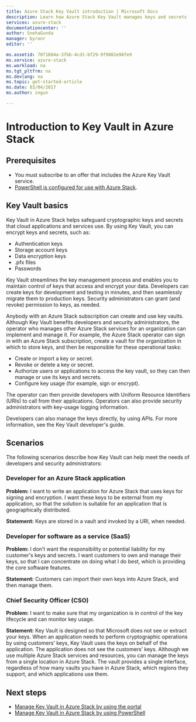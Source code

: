 ```yaml
---
title: Azure Stack Key Vault introduction | Microsoft Docs
description: Learn how Azure Stack Key Vault manages keys and secrets
services: azure-stack
documentationcenter: ''
author: SnehaGunda
manager: byronr
editor: ''

ms.assetid: 70f1684a-3fbb-4cd1-bf29-9f9882e98fe9
ms.service: azure-stack
ms.workload: na
ms.tgt_pltfrm: na
ms.devlang: na
ms.topic: get-started-article
ms.date: 03/04/2017
ms.author: sngun

---
```

# Introduction to Key Vault in Azure Stack

## Prerequisites 

* You must subscribe to an offer that includes the Azure Key Vault service.  
* [PowerShell is configured for use with Azure Stack](azure-stack-powershell-configure-user.md).
 
## Key Vault basics
Key Vault in Azure Stack helps safeguard cryptographic keys and secrets that cloud applications and services use. By using Key Vault, you can encrypt keys and secrets, such as:
   * Authentication keys 
   * Storage account keys
   * Data encryption keys
   * .pfx files
   * Passwords

Key Vault streamlines the key management process and enables you to maintain control of keys that access and encrypt your data. Developers can create keys for development and testing in minutes, and then seamlessly migrate them to production keys. Security administrators can grant (and revoke) permission to keys, as needed.

Anybody with an Azure Stack subscription can create and use key vaults. Although Key Vault benefits developers and security administrators, the operator who manages other Azure Stack services for an organization can implement and manage it. For example, the Azure Stack operator can sign in with an Azure Stack subscription, create a vault for the organization in which to store keys, and then be responsible for these operational tasks:

* Create or import a key or secret.
* Revoke or delete a key or secret.
* Authorize users or applications to access the key vault, so they can
    then manage or use its keys and secrets.
* Configure key usage (for example, sign or encrypt).

The operator can then provide developers with Uniform Resource Identifiers (URIs) to call from their applications. Operators can also provide security administrators with key-usage logging information.

Developers can also manage the keys directly, by using APIs. For more information, see the Key Vault developer's guide.

## Scenarios
The following scenarios describe how Key Vault can help meet the needs of developers and security administrators:

### Developer for an Azure Stack application
**Problem:** I want to write an application for Azure Stack that uses keys for signing and encryption. I want these keys to be external from my application, so that the solution is suitable for an application that is geographically distributed.

**Statement:** Keys are stored in a vault and invoked by a URI, when needed.

### Developer for software as a service (SaaS)
**Problem:** I don’t want the responsibility or potential liability for my customer's keys and secrets. I want customers to own and manage their keys, so that I can concentrate on doing what I do best, which is providing the core software features.

**Statement:** Customers can import their own keys into Azure Stack, and then manage them. 

### Chief Security Officer (CSO)
**Problem:** I want to make sure that my organization is in control of the key lifecycle and can monitor key usage.

**Statement:** Key Vault is designed so that Microsoft does not see or extract your keys. When an application needs to perform cryptographic operations by using customers’ keys, Key Vault uses the keys on behalf of the application. The application does not see the customers’ keys. Although we use multiple Azure Stack services and resources, you can manage the keys from a single location in Azure Stack. The vault provides a single interface, regardless of how many vaults you have in Azure Stack, which regions they support, and which applications use them.

## Next steps

* [Manage Key Vault in Azure Stack by using the portal](azure-stack-kv-manage-portal.md)  
* [Manage Key Vault in Azure Stack by using PowerShell](azure-stack-kv-manage-powershell.md)

